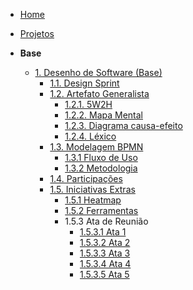 <!-- docs/_sidebar.md -->

- [Home](./)
- [Projetos](./Projeto/Projeto.md)

- **Base**
  - [1. Desenho de Software (Base)](./Base/1.Base.md)
    - [1.1. Design Sprint](./Base/1.1.DesignSprint.md)
    - [1.2. Artefato Generalista](./Base/1.2.ArtefatoGeneralista.md)
      - [1.2.1. 5W2H](./Base/artefatos_generalistas/5w2h.md)
      - [1.2.2. Mapa Mental](./Base/artefatos_generalistas/mindMap.md)
      - [1.2.3. Diagrama causa-efeito](./Base/artefatos_generalistas/ishikawa.md)
      - [1.2.4. Léxico](./Base/artefatos_generalistas/lexico.md)
    - [1.3. Modelagem BPMN](./Base/bpmn/1.3.ModelagemBPMN.md)
      - [1.3.1 Fluxo de Uso](./Base/bpmn/1.3.1.FluxoDeUso.md)
      - [1.3.2 Metodologia](./Base/bpmn/1.3.2.Metodologia.md)
    - [1.4. Participações](./Base/1.4.ParticipacoesBase.md)
    - [1.5. Iniciativas Extras](./Base/1.5.IniciativasExtras.md)
      - [1.5.1 Heatmap](./Base/iniciativas-extras/1.5.1.heatmap.md)
      - [1.5.2 Ferramentas](./Base/iniciativas-extras/1.5.2.ferramentas.md)
      - 1.5.3 Ata de Reunião
        - [1.5.3.1 Ata 1](./Base/iniciativas-extras/reunioes/ata1.md)
        - [1.5.3.2 Ata 2](./Base/iniciativas-extras/reunioes/ata2.md)
        - [1.5.3.3 Ata 3](./Base/iniciativas-extras/reunioes/ata3.md)
        - [1.5.3.4 Ata 4](./Base/iniciativas-extras/reunioes/ata4.md)
        - [1.5.3.5 Ata 5](./Base/iniciativas-extras/reunioes/ata5.md)


